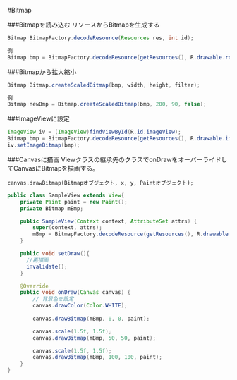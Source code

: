#Bitmap

###Bitmapを読み込む
リソースからBitmapを生成する

```java
Bitmap BitmapFactory.decodeResource(Resources res, int id);

例
Bitmap bmp = BitmapFactory.decodeResource(getResources(), R.drawable.robot2);
```

###Bitmapから拡大縮小

```java
Bitmap Bitmap.createScaledBitmap(bmp, width, height, filter);

例
Bitmap newBmp = Bitmap.createScaledBitmap(bmp, 200, 90, false);
```

###ImageViewに設定

```java
ImageView iv = (ImageView)findViewById(R.id.imageView);
Bitmap bmp = BitmapFactory.decodeResource(getResources(), R.drawable.image1);
iv.setImageBitmap(bmp);
```

###Canvasに描画
Viewクラスの継承先のクラスでonDrawをオーバーライドしてCanvasにBitmapを描画する。

`canvas.drawBitmap(Bitmapオブジェクト, x, y, Paintオブジェクト);`

```java
public class SampleView extends View{
    private Paint paint = new Paint();
    private Bitmap mBmp;

    public SampleView(Context context, AttributeSet attrs) {
        super(context, attrs);
        mBmp = BitmapFactory.decodeResource(getResources(), R.drawable.image1);
    }

    public void setDraw(){
      //再描画
      invalidate();
    }

    @Override
    public void onDraw(Canvas canvas) {
        // 背景色を設定
        canvas.drawColor(Color.WHITE);
        
        canvas.drawBitmap(mBmp, 0, 0, paint);

        canvas.scale(1.5f, 1.5f);
        canvas.drawBitmap(mBmp, 50, 50, paint);

        canvas.scale(1.5f, 1.5f);
        canvas.drawBitmap(mBmp, 100, 100, paint);
    }
}
```